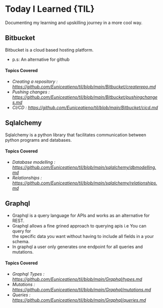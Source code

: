 # Today I Learned {TIL}
Documenting my learning and upskilling journey in a more cool way.

## Bitbucket
Bitbucket is a cloud based hosting platform.    
+ p.s: An alternative for github

#### Topics Covered  
   + *Creating a repository : https://github.com/Euniceatieno/til/blob/main/Bitbucket/createrepo.md*
   + *Pushing changes : https://github.com/Euniceatieno/til/blob/main/Bitbucket/pushingchanges.md*
   + *CI/CD : https://github.com/Euniceatieno/til/blob/main/Bitbucket/cicd.md*  
   



## Sqlalchemy
Sqlalchemy is a python library that facilitates communication between python
programs and databases.
#### Topics Covered  
   + *Database modelling : https://github.com/Euniceatieno/til/blob/main/sqlalchemy/dbmodelling.md*
   + *Relationships : https://github.com/Euniceatieno/til/blob/main/sqlalchemy/relationships.md*


## Graphql
+ Graphql is a query language for APIs and works as an alternative for REST.  
+ Graphql allows a fine grined approach to querying apis i.e You can query for  
 the specific data you want without having to include all fields in a your schema.  
+ In graphql a user only generates one endpoint for all queries and mutations.  

#### Topics Covered
   + *Graphql Types : https://github.com/Euniceatieno/til/blob/main/Graphql/types.md*
   + *Mutations : https://github.com/Euniceatieno/til/blob/main/Graphql/mutations.md*
   + *Queries : https://github.com/Euniceatieno/til/blob/main/Graphql/queries.md*







